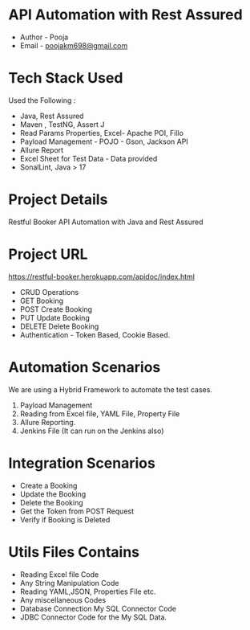 # API Automation with Rest Assured

* Author - Pooja
* Email - poojakm698@gmail.com

# Tech Stack Used
Used the Following :

* Java, Rest Assured
* Maven , TestNG, Assert J
* Read Params Properties, Excel- Apache POI, Fillo
* Payload Management - POJO - Gson, Jackson API
* Allure Report
* Excel Sheet for Test Data - Data provided
* SonalLint, Java > 17

# Project Details
Restful Booker API Automation with Java and Rest Assured

# Project URL
https://restful-booker.herokuapp.com/apidoc/index.html
* CRUD Operations
* GET Booking
* POST Create Booking
* PUT Update Booking
* DELETE Delete Booking
* Authentication - Token Based, Cookie Based.

# Automation Scenarios
We are using a Hybrid Framework to automate the test cases.

1. Payload Management
2. Reading from Excel file, YAML File, Property File
3. Allure Reporting.
4. Jenkins File (It can run on the Jenkins also)

# Integration Scenarios
* Create a Booking
* Update the Booking
* Delete the Booking
* Get the Token from POST Request
* Verify if Booking is Deleted

# Utils Files Contains
* Reading Excel file Code
* Any String Manipulation Code
* Reading YAML,JSON, Properties File etc.
* Any miscellaneous Codes
* Database Connection My SQL Connector Code
* JDBC Connector Code for the My SQL Data.
